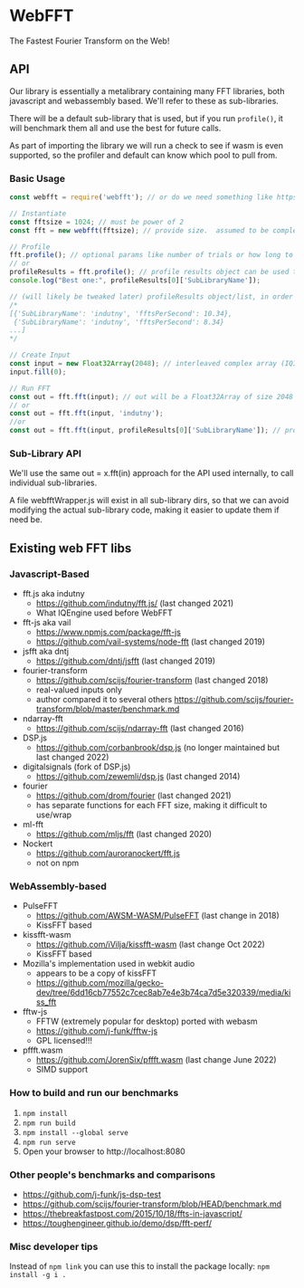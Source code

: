 # WebFFT

The Fastest Fourier Transform on the Web!

## API

Our library is essentially a metalibrary containing many FFT libraries, both javascript and webassembly based. We'll refer to these as sub-libraries.

There will be a default sub-library that is used, but if you run `profile()`, it will benchmark them all and use the best for future calls.

As part of importing the library we will run a check to see if wasm is even supported, so the profiler and default can know which pool to pull from.

### Basic Usage

```javascript
const webfft = require('webfft'); // or do we need something like https://github.com/AWSM-WASM/PulseFFT#instantiate-pulse

// Instantiate
const fftsize = 1024; // must be power of 2
const fft = new webfft(fftsize); // provide size.  assumed to be complex

// Profile
fft.profile(); // optional params like number of trials or how long to spend profiling
// or
profileResults = fft.profile(); // profile results object can be used to make visualizations of the benchmarking results
console.log("Best one:", profileResults[0]['SubLibraryName']);

// (will likely be tweaked later) profileResults object/list, in order of speed:
/*
[{'SubLibraryName': 'indutny', 'fftsPerSecond': 10.34},
 {'SubLibraryName': 'indutny', 'fftsPerSecond': 8.34} 
...]
*/

// Create Input
const input = new Float32Array(2048); // interleaved complex array (IQIQIQIQ...), so it's twice the size
input.fill(0);

// Run FFT
const out = fft.fft(input); // out will be a Float32Array of size 2048
// or
const out = fft.fft(input, 'indutny');
//or 
const out = fft.fft(input, profileResults[0]['SubLibraryName']); // profileResults obj will likely be changed later

```

### Sub-Library API

We'll use the same out = x.fft(in) approach for the API used internally, to call individual sub-libraries.  

A file webfftWrapper.js will exist in all sub-library dirs, so that we can avoid modifying the actual sub-library code, making it easier to update them if need be.

## Existing web FFT libs

### Javascript-Based

- fft.js aka indutny
  - https://github.com/indutny/fft.js/ (last changed 2021)
  - What IQEngine used before WebFFT
- fft-js aka vail
  - https://www.npmjs.com/package/fft-js
  - https://github.com/vail-systems/node-fft (last changed 2019)
- jsfft aka dntj
  - https://github.com/dntj/jsfft (last changed 2019)
- fourier-transform
  - https://github.com/scijs/fourier-transform (last changed 2018)
  - real-valued inputs only
  - author compared it to several others https://github.com/scijs/fourier-transform/blob/master/benchmark.md
- ndarray-fft
  - https://github.com/scijs/ndarray-fft (last changed 2016)
- DSP.js
  - https://github.com/corbanbrook/dsp.js (no longer maintained but last changed 2022)
- digitalsignals (fork of DSP.js)
  - https://github.com/zewemli/dsp.js (last changed 2014)
- fourier
  - https://github.com/drom/fourier (last changed 2021)
  - has separate functions for each FFT size, making it difficult to use/wrap
- ml-fft
  - https://github.com/mljs/fft (last changed 2020)
- Nockert
  - https://github.com/auroranockert/fft.js
  - not on npm

### WebAssembly-based

- PulseFFT
  - https://github.com/AWSM-WASM/PulseFFT (last change in 2018)
  - KissFFT based
- kissfft-wasm
  - https://github.com/iVilja/kissfft-wasm (last change Oct 2022)
  - KissFFT based
- Mozilla's implementation used in webkit audio
  - appears to be a copy of kissFFT
  - https://github.com/mozilla/gecko-dev/tree/6dd16cb77552c7cec8ab7e4e3b74ca7d5e320339/media/kiss_fft
- fftw-js
  - FFTW (extremely popular for desktop) ported with webasm
  - https://github.com/j-funk/fftw-js
  - GPL licensed!!!
- pffft.wasm
  - https://github.com/JorenSix/pffft.wasm (last change June 2022)
  - SIMD support

### How to build and run our benchmarks

1. `npm install`
2. `npm run build`
3. `npm install --global serve`
4. `npm run serve`
5. Open your browser to http://localhost:8080 

### Other people's benchmarks and comparisons

- https://github.com/j-funk/js-dsp-test
- https://github.com/scijs/fourier-transform/blob/HEAD/benchmark.md
- https://thebreakfastpost.com/2015/10/18/ffts-in-javascript/
- https://toughengineer.github.io/demo/dsp/fft-perf/

### Misc developer tips

Instead of `npm link` you can use this to install the package locally: `npm install -g i .`


